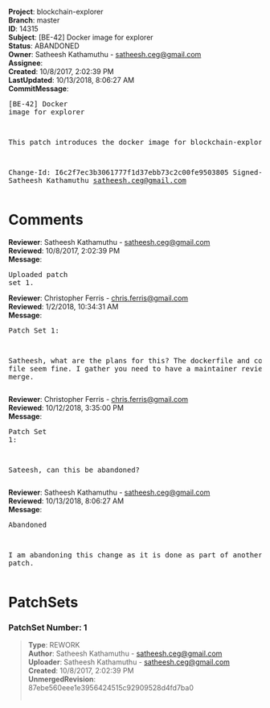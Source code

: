 <strong>Project</strong>: blockchain-explorer<br><strong>Branch</strong>: master<br><strong>ID</strong>: 14315<br><strong>Subject</strong>: [BE-42] Docker image for explorer<br><strong>Status</strong>: ABANDONED<br><strong>Owner</strong>: Satheesh Kathamuthu - satheesh.ceg@gmail.com<br><strong>Assignee</strong>:<br><strong>Created</strong>: 10/8/2017, 2:02:39 PM<br><strong>LastUpdated</strong>: 10/13/2018, 8:06:27 AM<br><strong>CommitMessage</strong>:<br><pre>[BE-42] Docker image for explorer

This patch introduces the docker image for blockchain-explorer

Change-Id: I6c2f7ec3b3061777f1d37ebb73c2c00fe9503805
Signed-off-by: Satheesh Kathamuthu <satheesh.ceg@gmail.com>
</pre><h1>Comments</h1><strong>Reviewer</strong>: Satheesh Kathamuthu - satheesh.ceg@gmail.com<br><strong>Reviewed</strong>: 10/8/2017, 2:02:39 PM<br><strong>Message</strong>: <pre>Uploaded patch set 1.</pre><strong>Reviewer</strong>: Christopher Ferris - chris.ferris@gmail.com<br><strong>Reviewed</strong>: 1/2/2018, 10:34:31 AM<br><strong>Message</strong>: <pre>Patch Set 1:

Satheesh, what are the plans for this? The dockerfile and compose file seem fine. I gather you need to have a maintainer review and merge.</pre><strong>Reviewer</strong>: Christopher Ferris - chris.ferris@gmail.com<br><strong>Reviewed</strong>: 10/12/2018, 3:35:00 PM<br><strong>Message</strong>: <pre>Patch Set 1:

Sateesh, can this be abandoned?</pre><strong>Reviewer</strong>: Satheesh Kathamuthu - satheesh.ceg@gmail.com<br><strong>Reviewed</strong>: 10/13/2018, 8:06:27 AM<br><strong>Message</strong>: <pre>Abandoned

I am abandoning this change as it is done as part of another patch.</pre><h1>PatchSets</h1><h3>PatchSet Number: 1</h3><blockquote><strong>Type</strong>: REWORK<br><strong>Author</strong>: Satheesh Kathamuthu - satheesh.ceg@gmail.com<br><strong>Uploader</strong>: Satheesh Kathamuthu - satheesh.ceg@gmail.com<br><strong>Created</strong>: 10/8/2017, 2:02:39 PM<br><strong>UnmergedRevision</strong>: 87ebe560eee1e3956424515c92909528d4fd7ba0<br><br></blockquote>